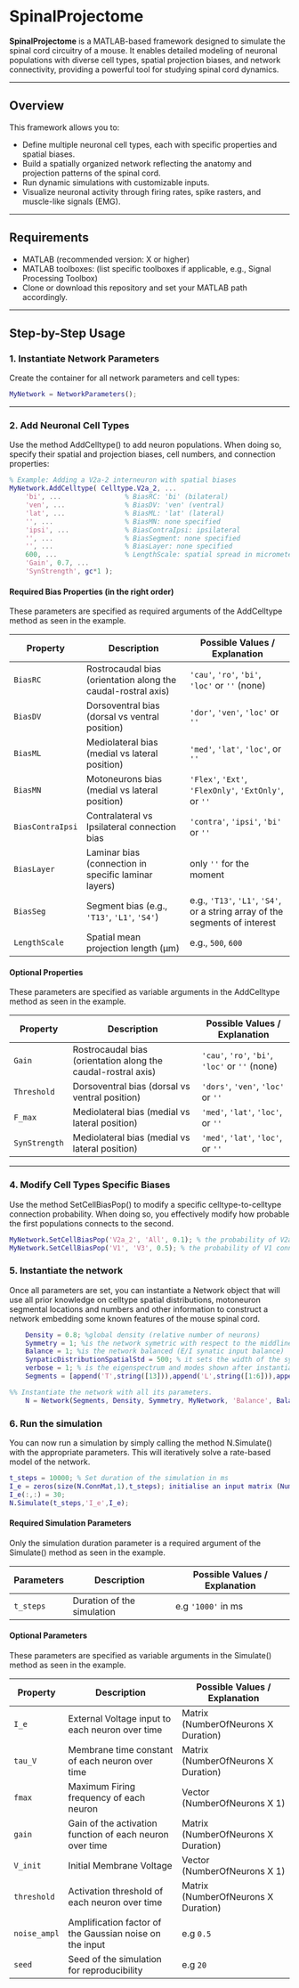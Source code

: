 # SpinalProjectome

**SpinalProjectome** is a MATLAB-based framework designed to simulate the spinal cord circuitry of a mouse. It enables detailed modeling of neuronal populations with diverse cell types, spatial projection biases, and network connectivity, providing a powerful tool for studying spinal cord dynamics.

---

## Overview

This framework allows you to:
- Define multiple neuronal cell types, each with specific properties and spatial biases.
- Build a spatially organized network reflecting the anatomy and projection patterns of the spinal cord.
- Run dynamic simulations with customizable inputs.
- Visualize neuronal activity through firing rates, spike rasters, and muscle-like signals (EMG).

---

## Requirements

- MATLAB (recommended version: X or higher)
- MATLAB toolboxes: (list specific toolboxes if applicable, e.g., Signal Processing Toolbox)
- Clone or download this repository and set your MATLAB path accordingly.

---

## Step-by-Step Usage

### 1. Instantiate Network Parameters

Create the container for all network parameters and cell types:

```matlab
MyNetwork = NetworkParameters();
```
---

### 2. Add Neuronal Cell Types
Use the method AddCelltype() to add neuron populations. When doing so, specify their spatial and projection biases, cell numbers, and connection properties:

```matlab
% Example: Adding a V2a-2 interneuron with spatial biases
MyNetwork.AddCelltype( Celltype.V2a_2, ...
    'bi', ...                % BiasRC: 'bi' (bilateral)
    'ven', ...               % BiasDV: 'ven' (ventral)
    'lat', ...               % BiasML: 'lat' (lateral)
    '', ...                  % BiasMN: none specified
    'ipsi', ...              % BiasContraIpsi: ipsilateral
    '', ...                  % BiasSegment: none specified
    '', ...                  % BiasLayer: none specified
    600, ...                 % LengthScale: spatial spread in micrometers
    'Gain', 0.7, ...
    'SynStrength', gc*1 );
```

#### Required Bias Properties (in the right order)

These parameters are specified as required arguments of the AddCelltype method as seen in the example.


| Property          | Description                                               | Possible Values / Explanation                         |
|-------------------|-----------------------------------------------------------|--------------------------------------------------------|
| `BiasRC`         | Rostrocaudal bias (orientation along the caudal-rostral axis) | `'cau'`, `'ro'`, `'bi'`, `'loc'` or `''` (none)       |
| `BiasDV`         | Dorsoventral bias (dorsal vs ventral position)               | `'dor'`, `'ven'`, `'loc'` or `''`                     |
| `BiasML`         | Mediolateral bias (medial vs lateral position)             | `'med'`, `'lat'`, `'loc'`, or `''`                       |
| `BiasMN`         | Motoneurons bias (medial vs lateral position)             | `'Flex'`, `'Ext'`, `'FlexOnly'`, `'ExtOnly'`, or `''`     |
| `BiasContraIpsi` | Contralateral vs Ipsilateral connection bias               | `'contra'`, `'ipsi'`, `'bi'` or `''`                     |
| `BiasLayer`      | Laminar bias (connection in specific laminar layers)        | only `''` for the moment |
| `BiasSeg`    | Segment bias (e.g., `'T13'`, `'L1'`, `'S4'`)                 | e.g., `'T13'`, `'L1'`, `'S4'`, or a string array of the segments of interest |
| `LengthScale` | Spatial mean projection length (μm)	            | e.g., `500`, `600`    |

#### Optional Properties 

These parameters are specified as variable arguments in the AddCelltype method as seen in the example.

| Property          | Description                                               | Possible Values / Explanation                         |
|-------------------|-----------------------------------------------------------|--------------------------------------------------------|
| `Gain`         | Rostrocaudal bias (orientation along the caudal-rostral axis) | `'cau'`, `'ro'`, `'bi'`, `'loc'` or `''` (none)                  |
| `Threshold`         | Dorsoventral bias (dorsal vs ventral position)               | `'dors'`, `'ven'`, `'loc'` or `''`                        |
| `F_max`         | Mediolateral bias (medial vs lateral position)             | `'med'`, `'lat'`, `'loc'`, or `''`                        |
| `SynStrength`         | Mediolateral bias (medial vs lateral position)             | `'med'`, `'lat'`, `'loc'`, or `''`                        |

---

### 4. Modify Cell Types Specific Biases

Use the method SetCellBiasPop() to modify a specific celltype-to-celltype connection probability. When doing so, you effectively modify how probable the first populations connects to the second.

```matlab
MyNetwork.SetCellBiasPop('V2a_2', 'All', 0.1); % the probability of V2a_2 connecting to all other populations is set to 0.1
MyNetwork.SetCellBiasPop('V1', 'V3', 0.5); % the probability of V1 connecting to V3 other populations is set to 0.5
```

### 5. Instantiate the network

Once all parameters are set, you can instantiate a Network object that will use all prior knowledge on celltype spatial distributions, motoneuron segmental locations and numbers and other information to construct a network embedding some known features of the mouse spinal cord.

```matlab
    Density = 0.8; %global density (relative number of neurons)
    Symmetry = 1; %is the network symetric with respect to the middline
    Balance = 1; %is the network balanced (E/I synatic input balance)
    SynpaticDistributionSpatialStd = 500; % it sets the width of the synaptic terminal distributions from which synapses are sampled
    verbose = 1; % is the eigenspectrum and modes shown after instantiation
    Segments = [append('T',string([13])),append('L',string([1:6])),append('S',string([1:4]))]; % cell array of strings of the segments to include in the model.

%% Instantiate the network with all its parameters.
    N = Network(Segments, Density, Symmetry, MyNetwork, 'Balance', Balance, 'ProjWidth', SynpaticDistributionSpatialStd, 'Verbose', verbose);
```

### 6. Run the simulation
You can now run a simulation by simply calling the method N.Simulate() with the appropriate parameters. This will iteratively solve a rate-based model of the network.

```matlab
t_steps = 10000; % Set duration of the simulation in ms
I_e = zeros(size(N.ConnMat,1),t_steps); initialise an input matrix (NumberOfNeuronsXDuration). You hence can design the input to any cell the way you want.
I_e(:,:) = 30;
N.Simulate(t_steps,'I_e',I_e); 
```

#### Required Simulation Parameters 

Only the simulation duration parameter is a  required argument of the Simulate() method as seen in the example.

| Parameters          | Description                                               | Possible Values / Explanation                         |
|-------------------|-----------------------------------------------------------|--------------------------------------------------------|
| `t_steps`         | Duration of the simulation | e.g `'1000'` in ms  |

#### Optional Parameters 

These parameters are specified as variable arguments in the Simulate() method as seen in the example.

| Property          | Description                                               | Possible Values / Explanation                         |
|-------------------|-----------------------------------------------------------|--------------------------------------------------------|
| `I_e`         | External Voltage input to each neuron over time     | Matrix (NumberOfNeurons X Duration) |
| `tau_V`        | Membrane time constant of each neuron over time  | Matrix (NumberOfNeurons X Duration)  |
| `fmax`         | Maximum Firing frequency of each neuron   | Vector (NumberOfNeurons X 1)  |
| `gain`         | Gain of the activation function of each neuron over time| Matrix (NumberOfNeurons X Duration)    |
| `V_init`         | Initial Membrane Voltage | Vector (NumberOfNeurons X 1)   |
| `threshold`         | Activation threshold of each neuron over time  | Matrix (NumberOfNeurons X Duration)     |
| `noise_ampl`         | Amplification factor of the Gaussian noise on the input | e.g `0.5` |
| `seed`         | Seed of the simulation for reproducibility  | e.g `20` |

